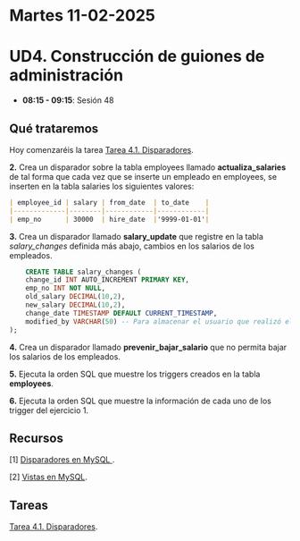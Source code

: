 
# Martes 11-02-2025

# UD4. Construcción de guiones de administración

- **08:15 - 09:15**: Sesión 48

## Qué trataremos
Hoy comenzaréis la tarea [Tarea 4.1. Disparadores](/Documents/UD4/Tarea%204.2.%20Disparadores.pdf).


**2.** Crea un disparador sobre la tabla employees llamado **actualiza_salaries** de tal forma que cada vez que se inserte un empleado en employees, se inserten en la tabla salaries los siguientes valores:

```markdown
| employee_id | salary | from_date  | to_date    |
|-------------|--------|------------|------------|
| emp_no      | 30000  | hire_date  |'9999-01-01'|
```

**3.** Crea un disparador llamado **salary_update** que registre en la tabla *salary_changes* definida más abajo, cambios en los salarios de los empleados.
```sql
    CREATE TABLE salary_changes (
    change_id INT AUTO_INCREMENT PRIMARY KEY,
    emp_no INT NOT NULL,
    old_salary DECIMAL(10,2),
    new_salary DECIMAL(10,2),
    change_date TIMESTAMP DEFAULT CURRENT_TIMESTAMP,
    modified_by VARCHAR(50) -- Para almacenar el usuario que realizó el cambio
);
```

**4.** Crea un disparador llamado **prevenir_bajar_salario** que no permita bajar los salarios de los empleados.

**5.** Ejecuta la orden SQL que muestre los triggers creados en la tabla **employees**.

**6.** Ejecuta la orden SQL que muestre la información de cada uno de los trigger del ejercicio 1.

## Recursos
[1] [Disparadores en MySQL
](https://wiki.cifprodolfoucha.es/index.php?title=Mysql_Triggers).

[2] [Vistas en MySQL](https://wiki.cifprodolfoucha.es/index.php?title=Mysql_Vistas).


## Tareas
[Tarea 4.1. Disparadores](/Documents/UD4/Tarea%204.2.%20Disparadores.pdf).